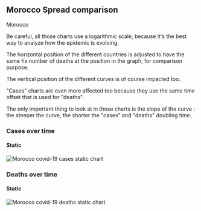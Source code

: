 ## Morocco Spread comparison 

Morocco



Be careful, all those charts use a logarithmic scale, because it's the best way to analyze how the epidemic is evolving.
 
The horizontal position of the different countries is adjusted to have the same fix number of deaths at the position in the graph, for comparison purpose.

The vertical position of the different curves is of course impacted too.

"Cases" charts are even more affected too because they use the same time offset that is used for "deaths".

The only important thing to look at in those charts is the slope of the curve : the steeper the curve, the shorter the "cases" and "deaths" doubling time.



 
### Cases over time
 
#### Static
![Morocco covid-19 cases static chart](https://raw.githubusercontent.com/madlag/coronavirus_study/master/notebooks/graphs/2020-03-20/countries/Morocco/2020-03-20_Morocco_deaths.png "Morocco covid-19 cases static chart")   

 
### Deaths over time
 
#### Static
![Morocco covid-19 deaths static chart](https://raw.githubusercontent.com/madlag/coronavirus_study/master/notebooks/graphs/2020-03-20/countries/Morocco/2020-03-20_Morocco_deaths.png "Morocco covid-19 deaths static chart")   


